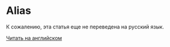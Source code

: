 # Alias

К сожалению, эта статья еще не переведена на русский язык.

[Читать на английском](/en/waves-node/node-api/alias-transaction)
